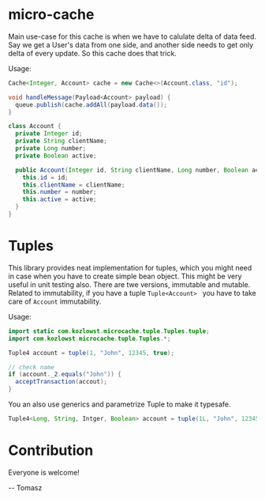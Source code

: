 # micro-cache
Main use-case for this cache is when we have to calulate delta of data feed. Say we get a User's data from one side, and another side needs to get only delta of every update. So this cache does that trick.

Usage:

```java
Cache<Integer, Account> cache = new Cache<>(Account.class, "id");

void handleMessage(Payload<Account> payload) {
  queue.publish(cache.addAll(payload.data());
}

class Account {
  private Integer id;
  private String clientName;
  private Long number;
  private Boolean active;

  public Account(Integer id, String clientName, Long number, Boolean active) {
    this.id = id;
    this.clientName = clientName;
    this.number = number;
    this.active = active;
  }
}
```

# Tuples
This library provides neat implementation for tuples, which you might need in case when you have to create simple bean object. This might be very useful in unit testing also.
There are twe versions, immutable and mutable. Related to immutability, if you have a tuple ```Tuple<Account> ``` you have to take care of ```Account``` immutability.
  
  Usage:
  
  ```java
  import static com.kozlowst.microcache.tuple.Tuples.tuple;
  import com.kozlowst.microcache.tuple.Tuples.*;
  
  Tuple4 account = tuple(1, "John", 12345, true);
  
  // check name
  if (account._2.equals("John")) {
    acceptTransaction(accout);
  }
  ```
  
  You an also use generics and parametrize Tuple to make it typesafe.
  
  ```java
  Tuple4<Long, String, Intger, Boolean> account = tuple(1L, "John", 12345, true);
  ```
  
  # Contribution
  Everyone is welcome!
  
  -- Tomasz
